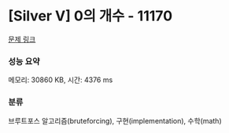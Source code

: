 # [Silver V] 0의 개수 - 11170 

[문제 링크](https://www.acmicpc.net/problem/11170) 

### 성능 요약

메모리: 30860 KB, 시간: 4376 ms

### 분류

브루트포스 알고리즘(bruteforcing), 구현(implementation), 수학(math)

